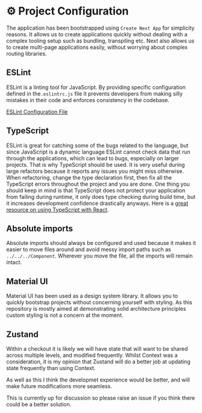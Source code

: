 # ⚙️ Project Configuration

The application has been bootstrapped using `Create Next App` for simplicity reasons. It allows us to create applications quickly without dealing with a complex tooling setup such as bundling, transpiling etc. Next also allows us to create multi-page applications easily, without worrying about complex routing libraries.

## ESLint

ESLint is a linting tool for JavaScript. By providing specific configuration defined in the`.eslintrc.js` file it prevents developers from making silly mistakes in their code and enforces consistency in the codebase.

[ESLint Configuration File](../.eslintrc.json)

## TypeScript

ESLint is great for catching some of the bugs related to the language, but since JavaScript is a dynamic language ESLint cannot check data that run through the applications, which can lead to bugs, especially on larger projects. That is why TypeScript should be used. It is very useful during large refactors because it reports any issues you might miss otherwise. When refactoring, change the type declaration first, then fix all the TypeScript errors throughout the project and you are done. One thing you should keep in mind is that TypeScript does not protect your application from failing during runtime, it only does type checking during build time, but it increases development confidence drastically anyways. Here is a [great resource on using TypeScript with React](https://react-typescript-cheatsheet.netlify.app/).

## Absolute imports

Absolute imports should always be configured and used because it makes it easier to move files around and avoid messy import paths such as `../../../Component`. Wherever you move the file, all the imports will remain intact.

## Material UI

Material UI has been used as a design system library. It allows you to quickly bootstrap projects without concerning yourself with styling. As this repository is mostly aimed at demonstrating solid architecture principles custom styling is not a concern at the moment.

## Zustand

Within a checkout it is likely we will have state that will want to be shared across multiple levels, and modified frequently. Whilst Context was a consideration, it is my opinion that Zustand will do a better job at updating state frequently than using Context.

As well as this I think the developmet experience would be better, and will make future modifications more seamless.

This is currently up for discussion so please raise an issue if you think there could be a better solution.
